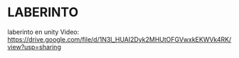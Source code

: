 # LABERINTO
 laberinto en unity
Video: https://drive.google.com/file/d/1N3I_HUAI2Dyk2MHUtOFGVwxkEKWVk4RK/view?usp=sharing
